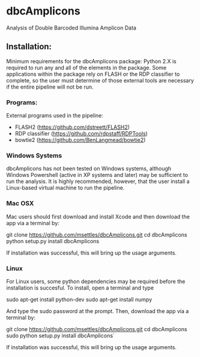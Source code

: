 # dbcAmplicons

Analysis of Double Barcoded Illumina Amplicon Data

## Installation:
Minimum requirements for the dbcAmplicons package: Python 2.X is required to run any and all of the
elements in the package. Some applications within the package rely on FLASH or the RDP classifier to
complete, so the user must determine of those external tools are necessary if the entire pipeline will not be run.

### Programs:
External programs used in the pipeline:
* FLASH2 (https://github.com/dstreett/FLASH2)
* RDP classifier (https://github.com/rdpstaff/RDPTools)
* bowtie2 (https://github.com/BenLangmead/bowtie2)

### Windows Systems
dbcAmplicons has not been tested on Windows systems, although Windows Powershell (active in XP systems and later) may be sufficient to run the analysis. It is highly recommended, however, that the user
install a Linux-based virtual machine to run the pipeline.

### Mac OSX
Mac users should first download and install Xcode and then download the app via a terminal by:  

  git clone https://github.com/msettles/dbcAmplicons.git
  cd dbcAmplicons
  python setup.py install
  dbcAmplicons

If installation was successful, this will bring up the usage arguments.

### Linux
For Linux users, some python dependencies may be required before the installation is succesful. To install,
open a terminal and type  

  sudo apt-get install python-dev
  sudo apt-get install numpy

And type the sudo password at the prompt. Then, download the app via a terminal by:  

  git clone https://github.com/msettles/dbcAmplicons.git
  cd dbcAmplicons
  sudo python setup.py install
  dbcAmplicons`  

If installation was successful, this will bring up the usage arguments.

